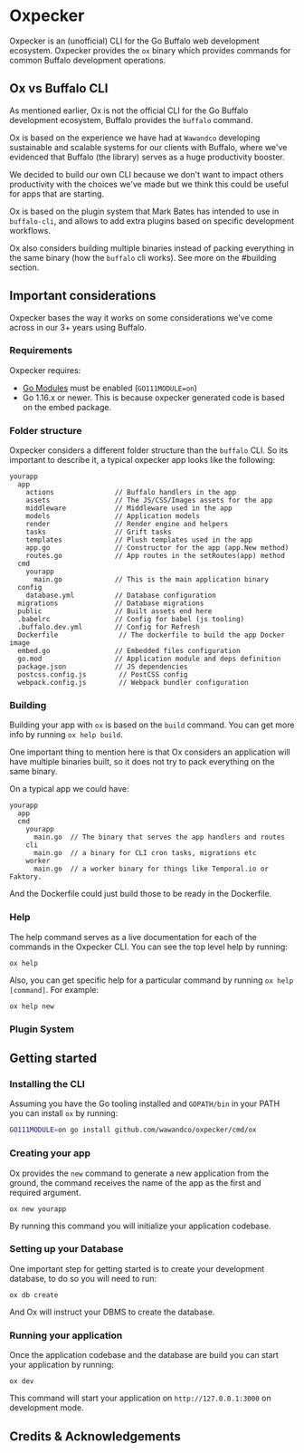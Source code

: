 # Oxpecker

Oxpecker is an (unofficial) CLI for the Go Buffalo web development ecosystem. Oxpecker provides the `ox` binary which provides commands for common Buffalo development operations.
## Ox vs Buffalo CLI

As mentioned earlier, Ox is not the official CLI for the Go Buffalo development ecosystem, Buffalo provides the `buffalo` command.

Ox is based on the experience we have had at `Wawandco` developing sustainable and scalable systems for our clients with Buffalo, where we've evidenced that Buffalo (the library) serves as a huge productivity booster.

We decided to build our own CLI because we don't want to impact others productivity with the choices we've made but we think this could be useful for apps that are starting.

Ox is based on the plugin system that Mark Bates has intended to use in `buffalo-cli`, and allows to add extra plugins based on specific development workflows.

Ox also considers building multiple binaries instead of packing everything in the same binary (how the `buffalo` cli works). See more on the #building section.
## Important considerations

Oxpecker bases the way it works on some considerations we've come across in our 3+ years using Buffalo. 

### Requirements
Oxpecker requires:
- [Go Modules]() must be enabled (`GO111MODULE=on`)
- Go 1.16.x or newer. This is because oxpecker generated code is based on the embed package. 
### Folder structure
Oxpecker considers a different folder structure than the `buffalo` CLI. So its important to describe it, a typical oxpecker app looks like the following:

```
yourapp
  app
    actions               // Buffalo handlers in the app
    assets                // The JS/CSS/Images assets for the app
    middleware            // Middleware used in the app
    models                // Application models
    render                // Render engine and helpers
    tasks                 // Grift tasks
    templates             // Plush templates used in the app
    app.go                // Constructor for the app (app.New method)
    routes.go             // App routes in the setRoutes(app) method
  cmd
    yourapp
      main.go             // This is the main application binary
  config
    database.yml          // Database configuration
  migrations              // Database migrations
  public                  // Built assets end here
  .babelrc                // Config for babel (js tooling)
  .buffalo.dev.yml        // Config for Refresh
  Dockerfile               // The dockerfile to build the app Docker image
  embed.go                // Embedded files configuration
  go.mod                  // Application module and deps definition
  package.json            // JS dependencies
  postcss.config.js        // PostCSS config
  webpack.config.js        // Webpack bundler configuration
```
### Building
Building your app with `ox` is based on the `build` command. You can get more info by running `ox help build`.

One important thing to mention here is that Ox considers an application will have multiple binaries built, so it does not try to pack everything on the same binary.

On a typical app we could have:
```
yourapp
  app
  cmd
    yourapp
      main.go  // The binary that serves the app handlers and routes
    cli
      main.go  // a binary for CLI cron tasks, migrations etc
    worker
      main.go  // a worker binary for things like Temporal.io or Faktory.
```

And the Dockerfile could just build those to be ready in the Dockerfile. 
### Help
The help command serves as a live documentation for each of the commands in the Oxpecker CLI. You can see the top level help by running:

```
ox help
```

Also, you can get specific help for a particular command by running `ox help [command]`. For example:

```
ox help new
```
### Plugin System

## Getting started
### Installing the CLI

Assuming you have the Go tooling installed and `GOPATH/bin` in your PATH you can install `ox` by running:

```sh
GO111MODULE=on go install github.com/wawandco/oxpecker/cmd/ox
```

### Creating your app

Ox provides the `new` command to generate a new application from the ground, the command receives the name of the app as the first and required argument.

```
ox new yourapp
```

By running this command you will initialize your application codebase.

### Setting up your Database

One important step for getting started is to create your development database, to do so you will need to run:

```
ox db create
```

And Ox will instruct your DBMS to create the database. 
### Running your application

Once the application codebase and the database are build you can start your application by running:

```
ox dev
```

This command will start your application on `http://127.0.0.1:3000` on development mode.


## Credits & Acknowledgements